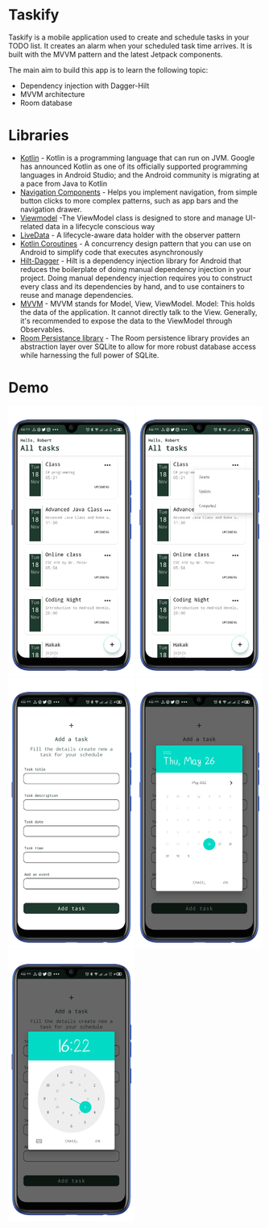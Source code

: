 # Taskify

Taskify is a mobile application used to create and schedule tasks in your TODO list. It creates an alarm when your scheduled task time arrives.
It is built with the MVVM pattern and the latest Jetpack components.

The main aim to build this app is to learn the following topic:
- Dependency injection with Dagger-Hilt
- MVVM architecture
- Room database

# Libraries
- [Kotlin](https://developer.android.com/kotlin) - Kotlin is a programming language that can run on JVM. Google has announced Kotlin as one of its officially supported programming languages in Android Studio; and the Android community is migrating at a pace from Java to Kotlin
- [Navigation Components](https://developer.android.com/guide/navigation/navigation-getting-started) -  Helps you implement navigation, from simple button clicks to more complex patterns, such as app bars and the navigation drawer.
- [Viewmodel](https://developer.android.com/topic/libraries/architecture/viewmodel) -The ViewModel class is designed to store and manage UI-related data in a lifecycle conscious way
- [LiveData](https://developer.android.com/topic/libraries/architecture/livedata) -  A lifecycle-aware data holder with the observer pattern
- [Kotlin Coroutines](https://developer.android.com/kotlin/coroutines) - A concurrency design pattern that you can use on Android to simplify code that executes asynchronously
- [Hilt-Dagger](https://developer.android.com/training/dependency-injection/hilt-android) - Hilt is a dependency injection library for Android that reduces the boilerplate of doing manual dependency injection in your project. Doing manual dependency injection requires you to construct every class and its dependencies by hand, and to use containers to reuse and manage dependencies.
- [MVVM](https://www.geeksforgeeks.org/mvvm-model-view-viewmodel-architecture-pattern-in-android/) - MVVM stands for Model, View, ViewModel. Model: This holds the data of the application. It cannot directly talk to the View. Generally, it's recommended to expose the data to the ViewModel through Observables.
- [Room Persistance library](https://developer.android.com/jetpack/androidx/releases/room) - The Room persistence library provides an abstraction layer over SQLite to allow for more robust database access while harnessing the full power of SQLite.

# Demo
<p float="left">
<img src="screenshots/Screenshot_1.png" width=250/>
<img src="screenshots/Screenshot_2.png" width=250/>
<img src="screenshots/Screenshot_3.png" width=250/>
<img src="screenshots/Screenshot_4.png" width=250/>
<img src="screenshots/Screenshot_5.png" width=250/>
  </p>

